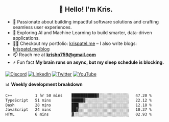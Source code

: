 <h2 align="center">👋 Hello! I'm Kris.</h2>

- 🚀 Passionate about building impactful software solutions and crafting seamless user experiences.<br>
- 🤖 Exploring AI and Machine Learning to build smarter, data-driven applications.<br>
- 👨‍💻 Checkout my portfolio: [krispatel.me](https://krispatel.me) – I also write blogs: [krispatel.me/blog](https://krispatel.me/blog)
- 📫 Reach me at **krishp759@gmail.com**<br>
- ⚡ Fun fact **My brain runs on async, but my sleep schedule is blocking.**

[![Discord](https://img.shields.io/badge/discord-36393e?style=for-the-badge&logo=discord&logoColor=#5865F2)](https://discord.gg/684004012210651146)
[![LinkedIn](https://img.shields.io/badge/linkedin-0072b1?style=for-the-badge&logo=linkedin&logoColor=#0A66C2)](linkedin.com/in/kris-patel-985158250/)
[![Twitter](https://img.shields.io/badge/Twitter-1DA1F2?style=for-the-badge&logo=twitter&logoColor=white)](https://twitter.com/Kris__Logan)
[![YouTube](https://img.shields.io/badge/YouTube-FF0000?style=for-the-badge&logo=youtube&logoColor=white)](https://youtube.com/@krisgenics4404) 

📊 **Weekly development breakdown**
<!--START_SECTION:waka-->

```txt
C++          1 hr 50 mins    ███████████▓░░░░░░░░░░░░░   47.20 %
TypeScript   51 mins         █████▓░░░░░░░░░░░░░░░░░░░   22.12 %
Bash         28 mins         ███░░░░░░░░░░░░░░░░░░░░░░   12.18 %
JavaScript   24 mins         ██▓░░░░░░░░░░░░░░░░░░░░░░   10.37 %
HTML         6 mins          ▓░░░░░░░░░░░░░░░░░░░░░░░░   02.93 %
```

<!--END_SECTION:waka-->
